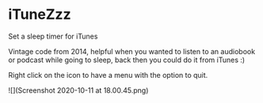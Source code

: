 # iTuneZzz
Set a sleep timer for iTunes

Vintage code from 2014, helpful when you wanted to listen to an audiobook or podcast while going to sleep, back then you could do it from iTunes :)

Right click on the icon to have a menu with the option to quit.

![](Screenshot 2020-10-11 at 18.00.45.png)

